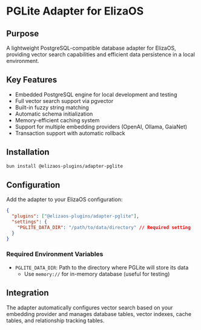 # PGLite Adapter for ElizaOS

## Purpose

A lightweight PostgreSQL-compatible database adapter for ElizaOS, providing vector search capabilities and efficient data persistence in a local environment.

## Key Features

- Embedded PostgreSQL engine for local development and testing
- Full vector search support via pgvector
- Built-in fuzzy string matching
- Automatic schema initialization
- Memory-efficient caching system
- Support for multiple embedding providers (OpenAI, Ollama, GaiaNet)
- Transaction support with automatic rollback

## Installation

```bash
bun install @elizaos-plugins/adapter-pglite
```

## Configuration

Add the adapter to your ElizaOS configuration:

```json
{
  "plugins": ["@elizaos-plugins/adapter-pglite"],
  "settings": {
    "PGLITE_DATA_DIR": "/path/to/data/directory" // Required setting
  }
}
```

### Required Environment Variables

- `PGLITE_DATA_DIR`: Path to the directory where PGLite will store its data
  - Use `memory://` for in-memory database (useful for testing)

## Integration

The adapter automatically configures vector search based on your embedding provider and manages database tables, vector indexes, cache tables, and relationship tracking tables.
